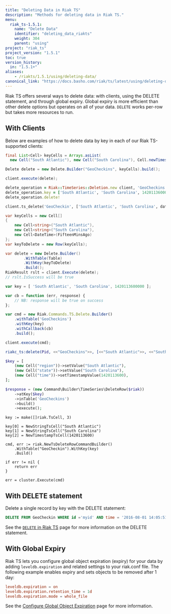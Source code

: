 ```yaml
---
title: "Deleting Data in Riak TS"
description: "Methods for deleting data in Riak TS."
menu:
  riak_ts-1.5.1:
    name: "Delete Data"
    identifier: "deleting_data_riakts"
    weight: 304
    parent: "using"
project: "riak_ts"
project_version: "1.5.1"
toc: true
version_history:
  in: "1.5.1+"
aliases:
    - /riakts/1.5.1/using/deleting-data/
canonical_link: "https://docs.basho.com/riak/ts/latest/using/deleting-data"
---
```


[delete]: /riak/ts/1.5.1/using/querying/delete
[expiry]: /riak/ts/1.5.1/configuring/global-object-expiration

Riak TS offers several ways to delete data: with clients, using the DELETE statement, and through global expiry. Global expiry is more efficient than other delete options but operates on all of your data. `DELETE` works per-row but takes more resources to run.

## With Clients

Below are examples of how to delete data by key in each of our Riak TS-supported clients:

```java
final List<Cell> keyCells = Arrays.asList(
  new Cell("South Atlantic"), new Cell("South Carolina"), Cell.newTimestamp(1420113600000));

Delete delete = new Delete.Builder("GeoCheckins", keyCells).build();

client.execute(delete);
```

```ruby
delete_operation = Riak::TimeSeries::Deletion.new client, 'GeoCheckins'
delete_operation.key = ['South Atlantic', 'South Carolina', 1420113600000]
delete_operation.delete!
```

```python
client.ts_delete('GeoCheckin', ['South Atlantic', 'South Carolina', datetime.datetime(2015, 1, 1, 12, 0, 0)])
```

```csharp
var keyCells = new Cell[]
{
    new Cell<string>("South Atlantic"),
    new Cell<string>("South Carolina"),
    new Cell<DateTime>(FifteenMinsAgo)
};
var keyToDelete = new Row(keyCells);

var delete = new Delete.Builder()
        .WithTable(Table)
        .WithKey(keyToDelete)
        .Build();
RiakResult rslt = client.Execute(delete);
// rslt.IsSuccess will be true
```

```javascript
var key = [ 'South Atlantic', 'South Carolina', 1420113600000 ];

var cb = function (err, response) {
    // NB: response will be true on success
};

var cmd = new Riak.Commands.TS.Delete.Builder()
    .withTable('GeoCheckins')
    .withKey(key)
    .withCallback(cb)
    .build();

client.execute(cmd);
```

```erlang
riakc_ts:delete(Pid, <<"GeoCheckins">>, [<<"South Atlantic">>, <<"South Carolina">>, 1420113600000]).
```

```php
$key = [
    (new Cell("region"))->setValue("South Atlantic"),
    (new Cell("state"))->setValue("South Carolina"),
    (new Cell("time"))->setTimestampValue(1420113600),
];

$response = (new Command\Builder\TimeSeries\DeleteRow($riak))
    ->atKey($key)
    ->inTable('GeoCheckins')
    ->build()
    ->execute();
```

```golang
key := make([]riak.TsCell, 3)

key[0] = NewStringTsCell("South Atlantic")
key[1] = NewStringTsCell("South Carolina")
key[2] = NewTimestampTsCell(1420113600)

cmd, err := riak.NewTsDeleteRowCommandBuilder()
    .WithTable("GeoCheckin").WithKey(key)
    .Build()

if err != nil {
    return err
}

err = cluster.Execute(cmd)
```

## With DELETE statement

Delete a single record by key with the DELETE statement:

```sql
DELETE FROM GeoCheckin WHERE id ='myid' AND time = '2016-08-01 14:05:51.425Z';
```

See the [`DELETE` in Riak TS][delete] page for more information on the DELETE statement.

## With Global Expiry

Riak TS lets you configure global object expiration (expiry) for your data by adding `leveldb.expiration` and related settings to your riak.conf file. The following example enables expiry and sets objects to be removed after 1 day:

```riak.conf
leveldb.expiration = on
leveldb.expiration.retention_time = 1d
leveldb.expiration.mode = whole_file
```

See the [Configure Global Object Expiration][expiry] page for more information.
